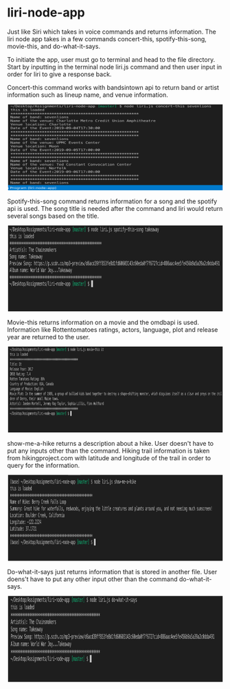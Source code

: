 # liri-node-app

Just like Siri which takes in voice commands and returns information. The liri node app takes in a few commands 
concert-this, spotify-this-song, movie-this, and do-what-it-says.

To initiate the app, user must go to terminal and head to the file directory. Start by inputting in the terminal node liri.js command and then user input in order for liri to give a response back. 

Concert-this command works with bandsintown api to return band or artist information such as lineup name, and venue information.
<div align="center">
    <img src="images/concert-this.png" width="500px" height = "200px"</img> 
</div>

Spotify-this-song command returns information for a song and the spotify api is used. The song title is needed after the command and liri would return several
songs based on the title.

<div align="center">
    <img src="images/spotify-this-song.png" width="500px" height = "200px"</img> 
</div>

Movie-this returns information on a movie and the omdbapi is used. Information like Rottentomatoes ratings, actors, language, plot and release year are returned to the user. 
<div align="center">
    <img src="images/movie-this.png" width="500px" height = "200px"</img> 
</div>


show-me-a-hike returns a description about a hike. User doesn't have to put any inputs other than the command.
Hiking trail information is taken from hikingproject.com with latitude and longitude of the trail in order to query for the information. 
<div align="center">
    <img src="images/show-me-a-hike.png" width="500px" height = "200px"</img> 
</div>

Do-what-it-says just returns information that is stored in another file. User doens't have to put any other input other than the command do-what-it-says. 
<div align="center">
    <img src="images/do-what-it-says.png" width="500px" height = "200px"</img> 
</div>
